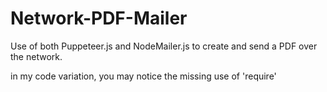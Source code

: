 # Network-PDF-Mailer
Use of both Puppeteer.js and NodeMailer.js to create and send a PDF over the network.

in my code variation, you may notice the missing use of 'require'
